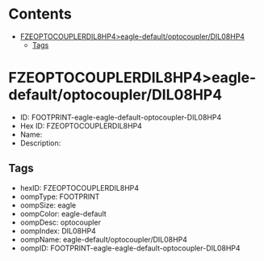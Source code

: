 



Contents
========

* [FZEOPTOCOUPLERDIL8HP4>eagle-default/optocoupler/DIL08HP4](#fzeoptocouplerdil8hp4eagle-defaultoptocouplerdil08hp4)
	* [Tags](#tags)

# FZEOPTOCOUPLERDIL8HP4>eagle-default/optocoupler/DIL08HP4

- ID: FOOTPRINT-eagle-eagle-default-optocoupler-DIL08HP4
- Hex ID: FZEOPTOCOUPLERDIL8HP4
- Name: 
- Description: 

## Tags

- hexID: FZEOPTOCOUPLERDIL8HP4
- oompType: FOOTPRINT
- oompSize: eagle
- oompColor: eagle-default
- oompDesc: optocoupler
- oompIndex: DIL08HP4
- oompName: eagle-default/optocoupler/DIL08HP4
- oompID: FOOTPRINT-eagle-eagle-default-optocoupler-DIL08HP4
